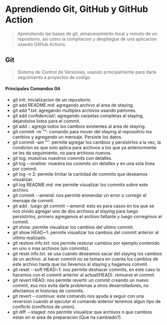 
# Aprendiendo Git, GitHub y GitHub Action
> Aprendiendo las bases de git, almacenamiento local y remoto de un repositorio, asi como la compilacion y despliegue de una aplicacion usando GitHub Actions.

## Git
> Sistema de Control de Versiones, usando principalmente para darle seguimiento a proyectos de codigo.

#### Principales Comandos Git

- git init: inicializacion de un repositorio.
- git add README.md: agregando archivo al area de staying.
- git add *.txt: agregando multiples archivos usando patrones.
- git add confidencial/: agregando carpetas completas al staying, dejandolos listos para el commit.
- git add .: agrega todos los cambios existentes al area de staying.
- git commit -m "": comando para mover del staying al reposotirio los cambios y agregando un mensaje. Persiste los datos.
- git commit -am "": permite agregar los cambios y persistirlos a la vez, la condicion es que solo aplica para archivos a los que ya anteriormente se les da seguimiento, no para archivos nuevos.
- git log: muestras nuestros commits con detalles.
- git log --oneline: muestra los commits sin detalles y en una sola linea por commit.
- git log -n 2: permite limitar la cantidad de commits que deseamos visualizar.
- git log README.md: me permite visualizar los commits sobre este archivo.
- git commit --amend: nos permite enmendar un error o corregir el mensaje de commit.
- git add . luego git commit --amend: esto es para casos en los que se nos olvido agregar uno de dos archivos al staying para luego persistirlos, primero agregamos el archivo faltante y luego corregimos el commit.
- git show: permite visualizar los cambios del ultimo commit.
- git show HEAD~1: permite visualizar los cambios del commit anterior al ultimo realizado.
- git restore info.txt: nos permite resturar cambios por ejemplo contenido en uno o mas archivos (sin commits).
- git reset info.txt: se usa cuando deseamos sacar del staying los cambios de un archivo. al hacer commit no se tomara en cuenta los cambios de este archivo hasta que los llevemos al staying y hagamos commit.
- git reset --soft HEAD~1: nos permite deshacer commits, en este caso lo hacemos con el commit anterior al actual(HEAD). remueve el commit.
- git revert HEAD: nos permite revertir un commit creando un nuevo commit, eso nos evita darle problemas a otros desarrolladores, no afectamos el historias de commits.
- git revert --continue: este comando nos ayuda a seguir con una reversion cuando al ejecutar el comando anterior tenemos algun tipo de conflicto (conflictos de union).
- git diff --staged: nos permite visualizar que archivos o que cambios estan en el area de preparacion (Que ha cambiado?).